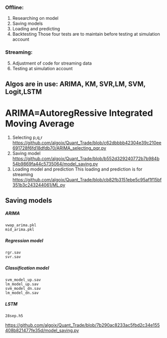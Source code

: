 ### Offline: 
1. Researching on model
2. Saving models
3. Loading and predicting
4. Backtesting
Those four tests are to maintain before testing at simulation account
### Streaming: 
5. Adjustment of code for streaming data
6. Testing at simulation account

## Algos are in use: ARIMA, KM, SVR,LM, SVM, Logit,LSTM 
# ARIMA=AutoregRessive Integrated Moving Average
1. Selecting p,q,r
https://github.com/algoix/Quant_Trade/blob/c62dbbbb42304e39c210ee691728f6fd18dfdb70/ARIMA_selecting_pqr.py
2. Saving model
https://github.com/algoix/Quant_Trade/blob/b552d329240772b7b984b54b9869fa44c5735064/model_saving.py
3. Loading model and prediction
This loading and prediction is for streaming
https://github.com/algoix/Quant_Trade/blob/cb82fb3151ebe5c95af1f15bf351b3c243244061/ML.py



## Saving models
##### ARIMA

    vwap_arima.pkl
    mid_arima.pkl

##### Regression model
    rgr.sav
    svr.sav

##### Classification model
    svm_model_up.sav
    lm_model_up.sav
    svm_model_dn.sav
    lm_model_dn.sav

##### LSTM 
    28sep.h5

https://github.com/algoix/Quant_Trade/blob/7b290ac8233ac5fbd2c34e155408b821477fe35d/model_saving.py
